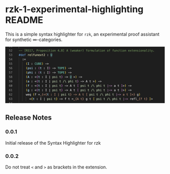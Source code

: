 # rzk-1-experimental-highlighting README

This is a simple syntax highlighter for `rzk`, an experimental proof assistant for synthetic ∞-categories.

![Syntax highlighting example.](images/example.png)

## Release Notes

### 0.0.1

Initial release of the Syntax Highlighter for rzk

### 0.0.2

Do not treat `<` and `>` as brackets in the extension.
